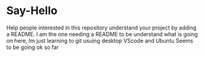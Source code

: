 # Say-Hello
Help people interested in this repository understand your project by adding a README.
I am the one needing a README to be understand what is going on here, Im just learning to git usuing desktop VScode and Ubuntu
Seems to be going ok so far
